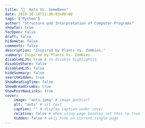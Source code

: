 ```yaml
---
title: "🐝  Ants Vs. SomeBees"
date: 2019-10-18T11:30:03+00:00
tags: ["Python"]
author: "Structure and Interpretation of Computer Programs"
showToc: true
TocOpen: false
draft: false
hidemeta: false
comments: false
description: "Inspired by Plants Vs. Zombies."
summary: Inspired by Plants Vs. Zombies.
disableHLJS: true # to disable highlightjs
disableShare: false
disableHLJS: false
hideSummary: false
searchHidden: true
ShowReadingTime: false
ShowBreadCrumbs: true
ShowPostNavLinks: true
cover:
    image: "ants.jpeg" # image path/url
    alt: "ants" # alt text
    caption: "" # display caption under cover
    relative: false # when using page bundles set this to true
    hidden: false # only hide on current single page
---
```

